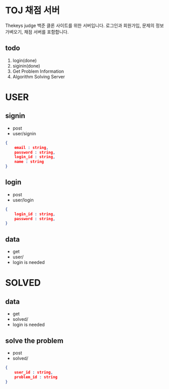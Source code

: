 # TOJ 채점 서버
Thekeys judge 백준 클론 사이트를 위한 서버입니다. 로그인과 회원가입, 문제의 정보 가벼오기, 채점 서버를 포함합니다.

## todo
1. login(done)
2. siginin(done)
3. Get Problem Information
4. Algorithm Solving Server

# USER

## signin
- post
- user/signin
```json
{
    email : string,
    password : string,
    login_id : string,
    name : string
}
```

## login
- post
- user/login
```json
{
    login_id : string,
    password : string,
}
```

## data
- get
- user/
- login is needed

# SOLVED

## data 
- get
- solved/
- login is needed

## solve the problem
- post
- solved/ 
```json
{
    user_id : string,
    problem_id : string
}
```